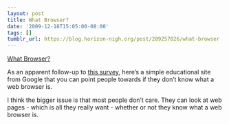 ```yaml
---
layout: post
title: What Browser?
date: '2009-12-18T15:05:00-08:00'
tags: []
tumblr_url: https://blog.horizon-nigh.org/post/289257826/what-browser
---
```

[What Browser?](http://www.whatbrowser.org/)  

As an apparent follow-up to [this survey](http://tlog.horizon-nigh.org/2009/06/16/what-is-a-browser.html), here’s a simple educational site from Google that you can point people towards if they don’t know what a web browser is.

I think the bigger issue is that most people don’t care. They can look at web pages - which is all they really want - whether or not they know what a web browser is.

